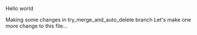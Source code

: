 Hello world

Making some changes in try_merge_and_auto_delete branch
Let's make one more change to this file...
